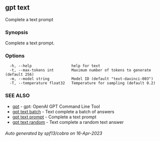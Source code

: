 ## gpt text

Complete a text prompt

### Synopsis

Complete a text prompt.

### Options

```
  -h, --help                  help for text
  -t, --max-tokens int        Maximum number of tokens to generate (default 256)
  -m, --model string          Model ID (default "text-davinci-003")
  -T, --temperature float32   Temperature for sampling (default 0.2)
```

### SEE ALSO

* [gpt](gpt.md)	 - gpt: OpenAI GPT Command Line Tool
* [gpt text batch](gpt_text_batch.md)	 - Text complete a batch of answers
* [gpt text prompt](gpt_text_prompt.md)	 - Complete a text prompt
* [gpt text random](gpt_text_random.md)	 - Text complete a random text answer

###### Auto generated by spf13/cobra on 16-Apr-2023
